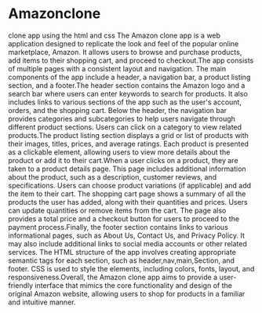 # Amazonclone
clone app using the html and css
The Amazon clone app is a web application designed to replicate the look and feel of the popular online marketplace, Amazon. It allows users to browse and purchase products, add items to their shopping cart, and proceed to checkout.The app consists of multiple pages with a consistent layout and navigation. The main components of the app include a header, a navigation bar, a product listing section, and a footer.The header section contains the Amazon logo and a search bar where users can enter keywords to search for products. It also includes links to various sections of the app such as the user's account, orders, and the shopping cart. Below the header, the navigation bar provides categories and subcategories to help users navigate through different product sections. Users can click on a category to view related products.The product listing section displays a grid or list of products with their images, titles, prices, and average ratings. Each product is presented as a clickable element, allowing users to view more details about the product or add it to their cart.When a user clicks on a product, they are taken to a product details page. This page includes additional information about the product, such as a description, customer reviews, and specifications. Users can choose product variations (if applicable) and add the item to their cart. The shopping cart page shows a summary of all the products the user has added, along with their quantities and prices. Users can update quantities or remove items from the cart. The page also provides a total price and a checkout button for users to proceed to the payment process.Finally, the footer section contains links to various informational pages, such as About Us, Contact Us, and Privacy Policy. It may also include additional links to social media accounts or other related services. The HTML structure of the app involves creating appropriate semantic tags for each section, such as header,nav,main,Section, and footer. CSS is used to style the elements, including colors, fonts, layout, and responsiveness.Overall, the Amazon clone app aims to provide a user-friendly interface that mimics the core functionality and design of the original Amazon website, allowing users to shop for products in a familiar and intuitive manner.
